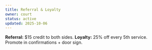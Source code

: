 ```yaml
---
title: Referral & Loyalty
owner: court
status: active
updated: 2025-10-06
---
```


**Referral:** $15 credit to both sides.
**Loyalty:** 25% off every 5th service.
Promote in confirmations + door sign.
